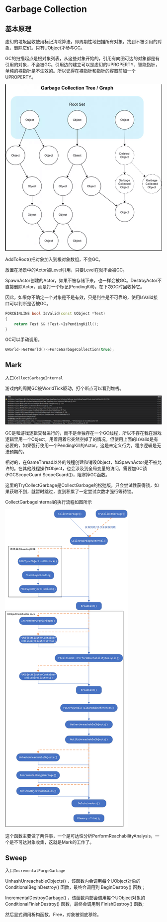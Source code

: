 # Garbage Collection

## 基本原理

虚幻的垃圾回收使用标记清除算法，即周期性地扫描所有对象，找到不被引用的对象，删除它们。只有UObject才参与GC。

GC的扫描起点是根对象列表，从这些对象开始的，引用有向图可达的对象都是有引用的对象，不会被GC。引用边的建立可以是虚幻的UPROPERTY、智能指针，单纯的裸指针是不生效的。所以记得在裸指针和指针的容器前加一个UPROPERTY。

![](imgs/ObjectGraph.png)

AddToRoot()把对象加入到根对象数组，不会GC。

放置在场景中的Actor被Level引用，只要Level在就不会被GC。

SpawnActor创建的Actor，如果不被存储下来，也一样会被GC。DestroyActor不直接删除Actor，而是打一个标记(PendingKill)，在下次GC时回收掉它。

因此，如果你不确定一个对象是不是有效，只是判空是不可靠的，使用IsValid接口可以判断是否被GC。

```cpp
FORCEINLINE bool IsValid(const UObject *Test)
{
	return Test && !Test->IsPendingKill();
}
```

GC可以手动调用。

```cpp
GWorld->GetWorld()->ForceGarbageCollection(true);
```

## Mark

入口`CollectGarbageInternal`

游戏内的周期GC被WorldTick驱动，打个断点可以看到堆栈。

![](imgs/GC_Backtrace.png)

GC是和游戏逻辑交替进行的，而不是单独存在一个GC线程，所以不存在我在游戏逻辑里用一个Object，用着用着它突然空掉了的情况。但使用上面的IsValid是有必要的，如果强行使用一个PendingKill的Actor，这是未定义行为，程序逻辑是无法预期的。

相对的，在GameThread以外的线程创建和销毁Object，如SpawnActor是不被允许的。在其他线程操作Object，也会涉及到全局变量的访问，需要加GC锁(FGCScopeGuard ScopeGuard())，阻塞掉GC函数。

这里的TryCollectGarbage是CollectGarbage的松弛版，只会尝试性获得锁，如果获取不到，就暂时跳过，直到积累了一定尝试次数才强行等待锁。

CollectGarbageInternal的执行流程如图所示

![](imgs/GC_Internal.png)

这个函数主要做了两件事，一个是可达性分析PerformReachabilityAnalysis，一个是不可达对象收集，这就是Mark的工作了。

## Sweep

入口`IncrementalPurgeGarbage`

UnhashUnreachableObjects() ，该函数内会调用每个UObject对象的 ConditionalBeginDestroy() 函数，最终会调用到 BeginDestroy() 函数；

IncrementalDestroyGarbage() ，该函数内部会调用每个UObject对象的 ConditionalFinishDestroy() 函数，最终会调用到 FinishDestroy() 函数;

然后显式调用析构函数，Free，对象被彻底移除。
